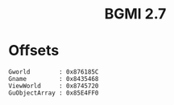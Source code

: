 <h1 align="center">BGMI 2.7</h1>

# Offsets

```
Gworld        : 0x876185C
Gname         : 0x8435468
ViewWorld     : 0x8745720
GuObjectArray : 0x85E4FF0

```
